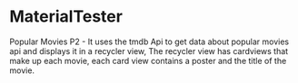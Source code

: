 # MaterialTester

Popular Movies P2 - It uses the tmdb Api to get data about popular movies api and displays it in a recycler view, 
The recycler view has cardviews that make up each movie, each card view contains a poster and the title of the movie.

